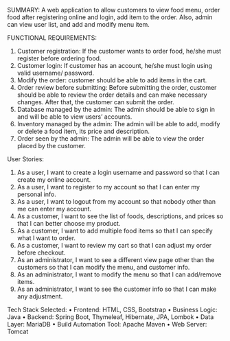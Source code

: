 SUMMARY:
A web application to allow customers to view food menu, order food after registering online and login, add item to the order. Also, admin can view user list, and add and modify menu item.

FUNCTIONAL REQUIREMENTS:
1.	Customer registration: If the customer wants to order food, he/she must register before ordering food. 
2.	Customer login: If customer has an account, he/she must login using valid username/ password.
3.	Modify the order: customer should be able to add items in the cart. 
4.	Order review before submitting: Before submitting the order, customer should be able to review the order details and can make necessary changes. After that, the customer can submit the order.
5.	Database managed by the admin: The admin should be able to sign in and will be able to view users’ accounts.
6.	Inventory managed by the admin: The admin will be able to add, modify or delete a food item, its price and description. 
7.	Order seen by the admin: The admin will be able to view the order placed by the customer. 


User Stories:
1.	As a user, I want to create a login username and password so that I can create my online account.
2.	As a user, I want to register to my account so that I can enter my personal info.
3.	As a user, I want to logout from my account so that nobody other than me can enter my account.
4.	As a customer, I want to see the list of foods, descriptions, and prices so that I can better choose my product.
5.	As a customer, I want to add multiple food items so that I can specify what I want to order. 
6.	As a customer, I want to review my cart so that I can adjust my order before checkout.
7.	As an administrator, I want to see a different view page other than the customers so that I can modify the menu, and customer info. 
8.	As an administrator, I want to modify the menu so that I can add/remove items. 
9.	As an administrator, I want to see the customer info so that I can make any adjustment. 


Tech Stack Selected:
•	Frontend: HTML, CSS, Bootstrap
•	Business Logic: Java
•	Backend: Spring Boot, Thymeleaf, Hibernate, JPA, Lombok
•	Data Layer: MariaDB
•	Build Automation Tool: Apache Maven
•	Web Server: Tomcat
